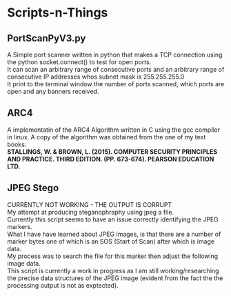 # Scripts-n-Things
<h2> PortScanPyV3.py</h2>
A Simple port scanner written in python that makes a TCP connection using the python socket.connect() to test for open ports.<br>
It can scan an arbitrary range of consecutive ports and an arbitrary range of consecutive IP addresses whos subnet mask is 255.255.255.0<br>
It print to the terminal window the number of ports scanned, which ports are open and any banners received.
<p>
<p>
<h2>ARC4</h2>
A implementatin of the ARC4 Algorithm written in C using the gcc compiler in linux. A copy of the algorithm was obtained from the one of my text books:<br>
<b>STALLINGS, W. & BROWN, L. (2015). COMPUTER SECURITY PRINCIPLES AND PRACTICE. THIRD EDITION. (PP. 673-674).  PEARSON EDUCATION LTD.</b>
<p><p>
<h2>JPEG Stego</h2>
CURRENTLY NOT WORKING - THE OUTPUT IS CORRUPT<br>
My attempt at producing steganophraphy using jpeg a file.<br>Currently this script seems to have an issue correctly identifying the JPEG markers.<br>What I have have learned about JPEG images, is that there are a number of marker bytes one of which is an SOS (Start of Scan) after which is image data.<br> My process was to search the file for this marker then adjust the following image data.<br>
This script is currently a work in progress as I am still working/researching the precise data structures of the JPEG image (evident from the fact the the processing output is not as exptected).

